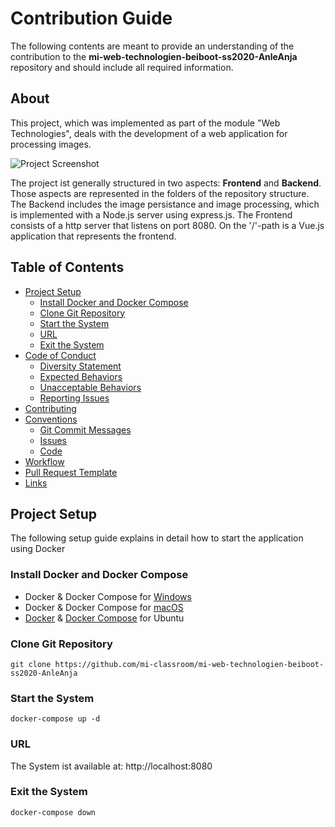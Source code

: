 # Contribution Guide

The following contents are meant to provide an understanding of the contribution to the **mi-web-technologien-beiboot-ss2020-AnleAnja** repository and should include all required information.

## About

This project, which was implemented as part of the module "Web Technologies", deals with the development of a web application for processing images.

![Project Screenshot](https://github.com/mi-classroom/mi-web-technologien-beiboot-ss2020-AnleAnja/blob/master/.github/images/about.PNG)

The project ist generally structured in two aspects: **Frontend** and **Backend**. Those aspects are represented in the folders of the repository structure. The Backend includes the image persistance and image processing, which is implemented with a Node.js server using express.js. The Frontend consists of a http server that listens on port 8080. On the '/'-path is a Vue.js application that represents the frontend.

## Table of Contents

- [Project Setup](#project-setup)
  - [Install Docker and Docker Compose](#install-docker-and-docker-compose)
  - [Clone Git Repository](#clone-git-repository)
  - [Start the System](#start-the-system)
  - [URL](#url)
  - [Exit the System](#exit-the-system)
- [Code of Conduct](https://github.com/mi-classroom/mi-web-technologien-beiboot-ss2020-AnleAnja/blob/master/docs/contribution/code-of-conduct.md)
  - [Diversity Statement](https://github.com/mi-classroom/mi-web-technologien-beiboot-ss2020-AnleAnja/blob/master/docs/contribution/code-of-conduct.md#diversity-statement)
  - [Expected Behaviors](https://github.com/mi-classroom/mi-web-technologien-beiboot-ss2020-AnleAnja/blob/master/docs/contribution/code-of-conduct.md#expected-behaviors)
  - [Unacceptable Behaviors](https://github.com/mi-classroom/mi-web-technologien-beiboot-ss2020-AnleAnja/blob/master/docs/contribution/code-of-conduct.md#unacceptable-behaviors)
  - [Reporting Issues](https://github.com/mi-classroom/mi-web-technologien-beiboot-ss2020-AnleAnja/blob/master/docs/contribution/code-of-conduct.md#reporting-issues)
- [Contributing](https://github.com/mi-classroom/mi-web-technologien-beiboot-ss2020-AnleAnja/blob/master/docs/contribution/contributing.md)
- [Conventions](https://github.com/mi-classroom/mi-web-technologien-beiboot-ss2020-AnleAnja/blob/master/docs/contribution/conventions.md)
  - [Git Commit Messages](https://github.com/mi-classroom/mi-web-technologien-beiboot-ss2020-AnleAnja/blob/master/docs/contribution/conventions.md#git-commit-messages)
  - [Issues](https://github.com/mi-classroom/mi-web-technologien-beiboot-ss2020-AnleAnja/tree/master/.github/ISSUE_TEMPLATE)
  - [Code](https://github.com/mi-classroom/mi-web-technologien-beiboot-ss2020-AnleAnja/blob/master/docs/contribution/conventions.md#code)
- [Workflow](https://github.com/mi-classroom/mi-web-technologien-beiboot-ss2020-AnleAnja/blob/master/docs/contribution/workflow.md)
- [Pull Request Template](https://github.com/mi-classroom/mi-web-technologien-beiboot-ss2020-AnleAnja/blob/master/.github/PULL_REQUEST_TEMPLATE.md)
- [Links](https://github.com/mi-classroom/mi-web-technologien-beiboot-ss2020-AnleAnja/blob/master/docs/contribution/sources.md)

## Project Setup

The following setup guide explains in detail how to start the application using Docker

### Install Docker and Docker Compose
* Docker & Docker Compose for [Windows](https://docs.docker.com/docker-for-windows/install/)
* Docker & Docker Compose for [macOS](https://docs.docker.com/docker-for-mac/install/)
* [Docker](https://docs.docker.com/install/linux/docker-ce/ubuntu/) &
[Docker Compose](https://docs.docker.com/compose/install/#install-compose) for Ubuntu
  
### Clone Git Repository
`git clone https://github.com/mi-classroom/mi-web-technologien-beiboot-ss2020-AnleAnja`

### Start the System

`docker-compose up -d`
    
### URL

The System ist available at: http://localhost:8080
    
### Exit the System
    
`docker-compose down`
